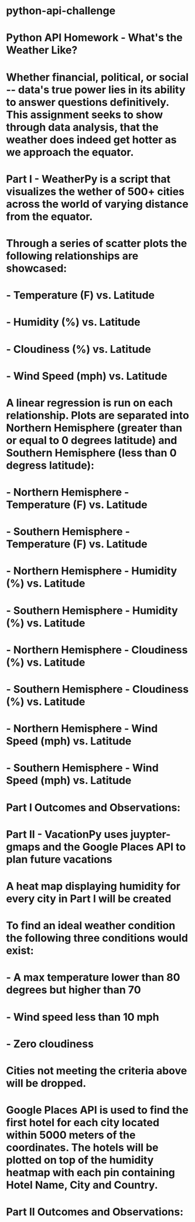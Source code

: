 # python-api-challenge
# Python API Homework - What's the Weather Like?
#
# Whether financial, political, or social -- data's true power lies in its ability to answer questions definitively. This assignment seeks to show through data analysis, that the weather does indeed get hotter as we approach the equator. 
#
# Part I - WeatherPy is a script that visualizes the wether of 500+ cities across the world of varying distance from the equator. 
#  Through a series of scatter plots the following relationships are showcased:
# - Temperature (F) vs. Latitude
# - Humidity (%) vs. Latitude
# - Cloudiness (%) vs. Latitude
# - Wind Speed (mph) vs. Latitude
#
# A linear regression is run on each relationship. Plots are separated into Northern Hemisphere (greater than or equal to 0 degrees latitude) and Southern Hemisphere (less than 0 degress latitude):
# - Northern Hemisphere - Temperature (F) vs. Latitude
# - Southern Hemisphere - Temperature (F) vs. Latitude
# - Northern Hemisphere - Humidity (%) vs. Latitude
# - Southern Hemisphere - Humidity (%) vs. Latitude
# - Northern Hemisphere - Cloudiness (%) vs. Latitude
# - Southern Hemisphere - Cloudiness (%) vs. Latitude
# - Northern Hemisphere - Wind Speed (mph) vs. Latitude
# - Southern Hemisphere - Wind Speed (mph) vs. Latitude
#
# Part I Outcomes and Observations:
#
#
#
#
#
# Part II - VacationPy uses juypter-gmaps and the Google Places API to plan future vacations
# A heat map displaying humidity for every city in Part I will be created
# To find an ideal weather condition the following three conditions would exist:
# - A max temperature lower than 80 degrees but higher than 70
# - Wind speed less than 10 mph
# - Zero cloudiness
# Cities not meeting the criteria above will be dropped.
# Google Places API is used to find the first hotel for each city located within 5000 meters of the coordinates. The hotels will be plotted on top of the humidity heatmap with each pin containing Hotel Name, City and Country.
# 
#
# Part II Outcomes and Observations:
#
#
#
#
#
#
#
